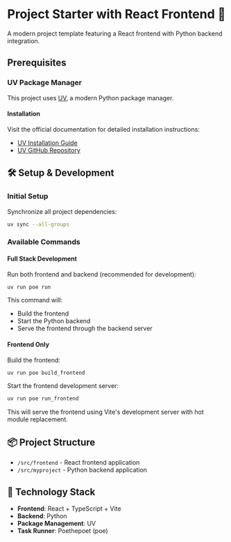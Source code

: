 # Project Starter with React Frontend 🚀

A modern project template featuring a React frontend with Python backend integration.

## Prerequisites

### UV Package Manager

This project uses [UV](https://github.com/astral-sh/uv), a modern Python package manager.

#### Installation

Visit the official documentation for detailed installation instructions:
- [UV Installation Guide](https://docs.astral.sh/uv/)
- [UV GitHub Repository](https://github.com/astral-sh/uv)

## 🛠 Setup & Development

### Initial Setup

Synchronize all project dependencies:
```bash
uv sync --all-groups
```

### Available Commands

#### Full Stack Development
Run both frontend and backend (recommended for development):
```bash
uv run poe run
```
This command will:
- Build the frontend
- Start the Python backend
- Serve the frontend through the backend server

#### Frontend Only

Build the frontend:
```bash
uv run poe build_frontend
```

Start the frontend development server:
```bash
uv run poe run_frontend
```
This will serve the frontend using Vite's development server with hot module replacement.

## 📦 Project Structure

- `/src/frontend` - React frontend application
- `/src/myproject` - Python backend application

## 🔧 Technology Stack

- **Frontend**: React + TypeScript + Vite
- **Backend**: Python
- **Package Management**: UV
- **Task Runner**: Poethepoet (poe)
